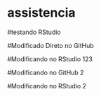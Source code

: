 # assistencia

#testando RStudio

#Modificado Direto no GitHub

#Modificando no RStudio 123

#Modificando no GitHub 2

#Modificando no RStudio 2

